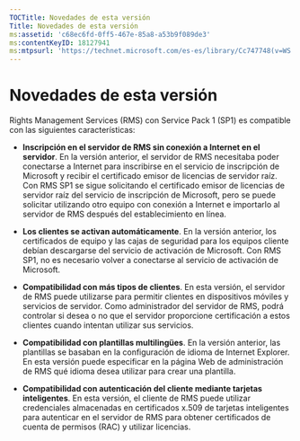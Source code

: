 ```yaml
---
TOCTitle: Novedades de esta versión
Title: Novedades de esta versión
ms:assetid: 'c68ec6fd-0ff5-467e-85a8-a53b9f089de3'
ms:contentKeyID: 18127941
ms:mtpsurl: 'https://technet.microsoft.com/es-es/library/Cc747748(v=WS.10)'
---
```


Novedades de esta versión
=========================

Rights Management Services (RMS) con Service Pack 1 (SP1) es compatible con las siguientes características:

-   **Inscripción en el servidor de RMS sin conexión a Internet en el servidor**. En la versión anterior, el servidor de RMS necesitaba poder conectarse a Internet para inscribirse en el servicio de inscripción de Microsoft y recibir el certificado emisor de licencias de servidor raíz. Con RMS SP1 se sigue solicitando el certificado emisor de licencias de servidor raíz del servicio de inscripción de Microsoft, pero se puede solicitar utilizando otro equipo con conexión a Internet e importarlo al servidor de RMS después del establecimiento en línea.

-   **Los clientes se activan automáticamente**. En la versión anterior, los certificados de equipo y las cajas de seguridad para los equipos cliente debían descargarse del servicio de activación de Microsoft. Con RMS SP1, no es necesario volver a conectarse al servicio de activación de Microsoft.

-   **Compatibilidad con más tipos de clientes**. En esta versión, el servidor de RMS puede utilizarse para permitir clientes en dispositivos móviles y servicios de servidor. Como administrador del servidor de RMS, podrá controlar si desea o no que el servidor proporcione certificación a estos clientes cuando intentan utilizar sus servicios.

-   **Compatibilidad con plantillas multilingües**. En la versión anterior, las plantillas se basaban en la configuración de idioma de Internet Explorer. En esta versión puede especificar en la página Web de administración de RMS qué idioma desea utilizar para crear una plantilla.

-   **Compatibilidad con autenticación del cliente mediante tarjetas inteligentes**. En esta versión, el cliente de RMS puede utilizar credenciales almacenadas en certificados x.509 de tarjetas inteligentes para autenticar en el servidor de RMS para obtener certificados de cuenta de permisos (RAC) y utilizar licencias.